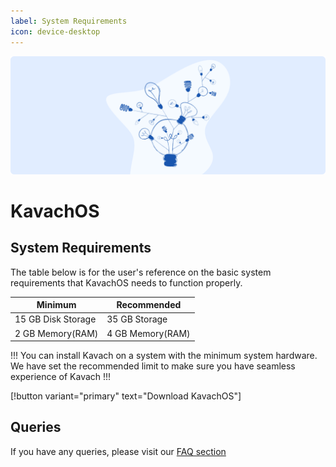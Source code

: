 ```yaml
---
label: System Requirements
icon: device-desktop
---
```

![](/static/headers/pro.png)

# KavachOS

## System Requirements

The table below is for the user's reference on the basic system requirements that KavachOS needs to function properly.

Minimum | Recommended
--- | ---
15 GB Disk Storage |  35 GB Storage
2 GB Memory(RAM) | 4 GB Memory(RAM)

!!!
You can install Kavach on a system with the minimum system hardware. We have set the recommended limit to make sure you have seamless experience of Kavach
!!!

[!button variant="primary" text="Download KavachOS"]


## Queries
If you have any queries, please visit our [FAQ section](faq.md)
